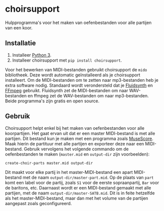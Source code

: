 choirsupport
============

Hulpprogramma's voor het maken van oefenbestanden voor alle partijen van een koor.

## Installatie

1. Installeer [Python 3](https://www.python.org/downloads/).
2. Installeer choirsupport met `pip install choirsupport`.

Voor het bewerken van MIDI-bestanden gebruikt choirsupport de `mido` bibliotheek. Deze wordt automatic geïnstalleerd als
je choirsupport installeert. Om de MIDI-bestanden om te zetten naar mp3-bestanden heb je extra software nodig. Standaard
wordt verondersteld dat je [Fluidsynth] en [FFmpeg] gebruikt. Fluidsynth zet de MIDI-bestanden om naar WAV-bestanden en
ffmpeg zet de WAV-bestanden om naar mp3-bestanden. Beide programma's zijn gratis en open source.

[Fluidsynth]: https://www.fluidsynth.org/

[FFmpeg]: https://ffmpeg.org/

## Gebruik

Choirsupport helpt enkel bij het maken van oefenbestanden voor alle koorpartijen. Het gaat ervan uit dat er een master
MIDI-bestand is met alle partijen. Dit bestand kun je maken met een programma zoals [MuseScore]. Maak hierin de
partituur met alle partijen en exporteer deze naar een MIDI-bestand. Gebruik vervolgens het volgende commando om de
oefenbestanden te maken (`master.mid` en `output-dir` zijn voorbeelden):

```shell
create-choir-parts master.mid output-dir
```

Dit maakt voor elke partij in het master-MIDI-bestand een apart MIDI-bestand met de naam `output-dir/master-part.mid`.
Op de plaats van `part` komt een label voor de partij, zoals `S1` voor de eerste sopraanpartij, `Bar` voor de baritons,
etc. Daarnaast wordt er een MIDI-bestand gemaakt met alle partijen, met de naam `output-dir/master-SATB.mid`. Dit is in
feite hetzelfde als het master-MIDI-bestand, maar dan met het volume van de partijen aangepast zoals geconfigureerd.

[MuseScore]: https://musescore.org/


